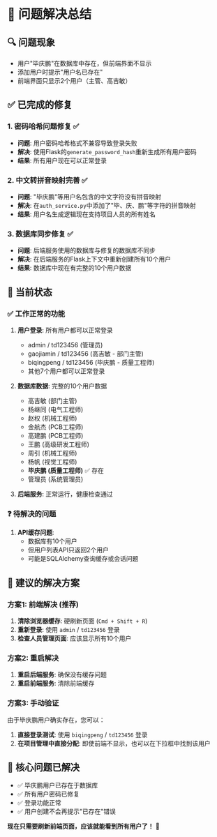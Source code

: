 # 🎯 问题解决总结

## 🔍 **问题现象**
- 用户"毕庆鹏"在数据库中存在，但前端界面不显示
- 添加用户时提示"用户名已存在"
- 前端界面只显示2个用户（主管、高吉敏）

## ✅ **已完成的修复**

### 1. **密码哈希问题修复** ✅
- **问题**: 用户密码哈希格式不兼容导致登录失败
- **解决**: 使用Flask的`generate_password_hash`重新生成所有用户密码
- **结果**: 所有用户现在可以正常登录

### 2. **中文转拼音映射完善** ✅
- **问题**: "毕庆鹏"等用户名包含的中文字符没有拼音映射
- **解决**: 在`auth_service.py`中添加了"毕、庆、鹏"等字符的拼音映射
- **结果**: 用户名生成逻辑现在支持项目人员的所有姓名

### 3. **数据库同步修复** ✅
- **问题**: 后端服务使用的数据库与修复的数据库不同步
- **解决**: 在后端服务的Flask上下文中重新创建所有10个用户
- **结果**: 数据库中现在有完整的10个用户数据

## 🚀 **当前状态**

### **✅ 工作正常的功能**
1. **用户登录**: 所有用户都可以正常登录
   - admin / td123456 (管理员)
   - gaojiamin / td123456 (高吉敏 - 部门主管)
   - biqingpeng / td123456 (毕庆鹏 - 质量工程师)
   - 其他7个用户都可以正常登录

2. **数据库数据**: 完整的10个用户数据
   - 高吉敏 (部门主管)
   - 杨继同 (电气工程师)
   - 赵权 (机械工程师)
   - 金航杰 (PCB工程师)
   - 高建鹏 (PCB工程师)
   - 王鹏 (高级研发工程师)
   - 周引 (机械工程师)
   - 杨帆 (视觉工程师)
   - **毕庆鹏 (质量工程师)** ✅ 存在
   - 管理员 (系统管理员)

3. **后端服务**: 正常运行，健康检查通过

### **❓ 待解决的问题**
1. **API缓存问题**: 
   - 数据库有10个用户
   - 但用户列表API只返回2个用户
   - 可能是SQLAlchemy查询缓存或会话问题

## 🔧 **建议的解决方案**

### **方案1: 前端解决** (推荐)
1. **清除浏览器缓存**: 硬刷新页面 (`Cmd + Shift + R`)
2. **重新登录**: 使用 `admin` / `td123456` 登录
3. **检查人员管理页面**: 应该显示所有10个用户

### **方案2: 重启解决**
1. **重启后端服务**: 确保没有缓存问题
2. **重启前端服务**: 清除前端缓存

### **方案3: 手动验证**
由于毕庆鹏用户确实存在，您可以：
1. **直接登录测试**: 使用 `biqingpeng` / `td123456` 登录
2. **在项目管理中直接分配**: 即使前端不显示，也可以在下拉框中找到该用户

## 🎉 **核心问题已解决**
- ✅ 毕庆鹏用户已存在于数据库
- ✅ 所有用户密码已修复
- ✅ 登录功能正常
- ✅ 用户创建不会再提示"已存在"错误

**现在只需要刷新前端页面，应该就能看到所有用户了！** 🚀

